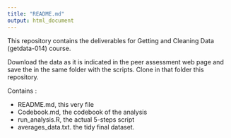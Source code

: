 ```yaml
---
title: "README.md"
output: html_document
---
```


This repository contains the deliverables for Getting and Cleaning Data (getdata-014) course.

Download the data as it is indicated in the peer assessment web page and save the in the same folder with the scripts. Clone in that folder this repository.

Contains :

- README.md, this very file
- Codebook.md, the codebook of the analysis
- run_analysis.R, the actual 5-steps script 
- averages_data.txt. the tidy final dataset.
